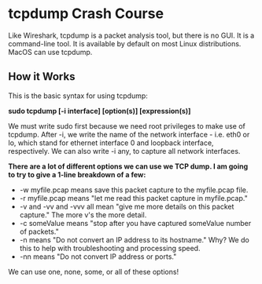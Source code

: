 <h1>tcpdump Crash Course</h1>

Like Wireshark, tcpdump is a packet analysis tool, but there is no GUI. It is a command-line tool. It is available by default on most Linux distributions. MacOS can use tcpdump. 

<h2>How it Works</h2>

This is the basic syntax for using tcpdump:  

<strong>sudo tcpdump [-i interface] [option(s)] [expression(s)]</strong>

We must write sudo first because we need root privileges to make use of tcpdump. 
After -i, we write the name of the network interface - i.e. eth0 or lo, which stand for ethernet interface 0 and loopback interface, respectively. We can also write -i any, to capture all network interfaces. 

<strong>There are a lot of different options we can use we TCP dump. I am going to try to give a 1-line breakdown of a few:</strong>
<ul>
  <li>-w myfile.pcap means save this packet capture to the myfile.pcap file.</li>
  <li>-r myfile.pcap means "let me read this packet capture in myfile.pcap."</li>
  <li>-v and -vv and -vvv all mean "give me more details on this packet capture." The more v's the more detail.</li>
  <li>-c someValue means "stop after you have captured someValue number of packets." </li>
  <li>-n means "Do not convert an IP address to its hostname." Why? We do this to help with troubleshooting and processing speed.</li>
  <li>-nn means "Do not convert IP address or ports." </li>
</ul>

We can use one, none, some, or all of these options!


